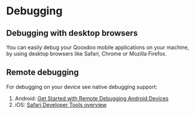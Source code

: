 # Debugging

## Debugging with desktop browsers

You can easily debug your Qooxdoo mobile applications on your machine, by using
desktop browsers like Safari, Chrome or Mozilla Firefox.

## Remote debugging

For debugging on your device see native debugging support:

1.  Android:
    [Get Started with Remote Debugging Android Devices](https://developers.google.com/web/tools/chrome-devtools/remote-debugging/)
2.  iOS:
    [Safari Developer Tools overview](https://support.apple.com/guide/safari-developer/safari-developer-tools-overview-dev073038698/mac)
